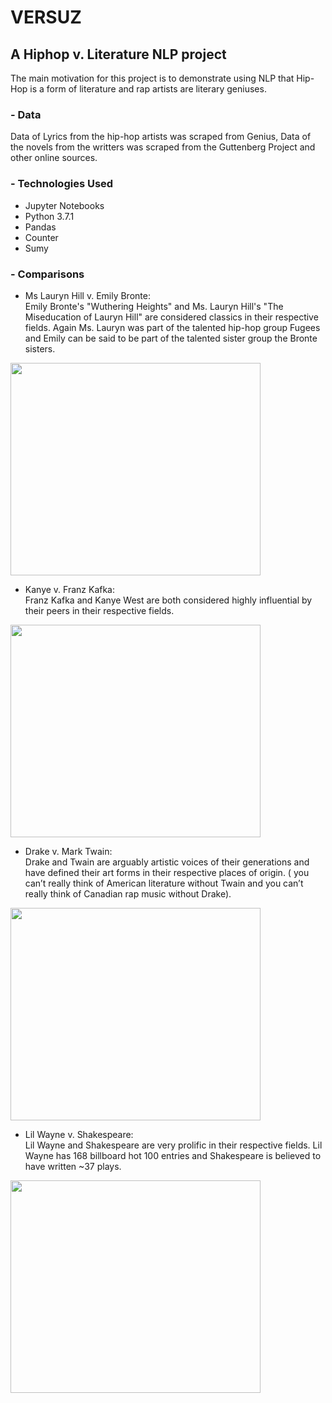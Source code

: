 # VERSUZ

## A Hiphop v. Literature NLP project
The main motivation for this project is to demonstrate using NLP that Hip-Hop is a form of literature and rap artists are literary geniuses.


### - Data
Data of Lyrics from the hip-hop artists was scraped from Genius, Data of the novels from the writters was scraped from the Guttenberg Project and other online sources.

### - Technologies Used
- Jupyter Notebooks
- Python 3.7.1
- Pandas
- Counter 
- Sumy 


### - Comparisons
- Ms Lauryn Hill v. Emily Bronte:
<br /> Emily Bronte's "Wuthering Heights" and Ms. Lauryn Hill's "The Miseducation of Lauryn Hill" are considered classics in their respective fields. Again Ms. Lauryn was part of the talented hip-hop group Fugees and Emily can be said to be part of the talented sister group the Bronte sisters.
<img src="https://github.com/acheamponge/VERSUZ/blob/master/img/0.jpg" align="middle" height="340" width="400">

- Kanye v. Franz Kafka:
<br /> Franz Kafka and Kanye West are both considered highly influential by their peers in their respective fields.
<img src="https://github.com/acheamponge/VERSUZ/blob/master/img/2.jpg" align="middle" height="340" width="400">

- Drake v. Mark Twain:
<br /> Drake and Twain are arguably artistic voices of their generations and have defined their art forms in their respective places of origin. ( you can’t really think of American literature without Twain and you can’t really think of Canadian rap music without Drake).
<img src="https://github.com/acheamponge/VERSUZ/blob/master/img/1.jpg" align="middle" height="340" width="400">

- Lil Wayne v. Shakespeare:
<br /> Lil Wayne and Shakespeare are very prolific in their respective fields. Lil Wayne has 168 billboard hot 100 entries and Shakespeare is believed to have written ~37 plays.
<img src="https://github.com/acheamponge/VERSUZ/blob/master/img/3.JPG" align="middle" height="340" width="400">